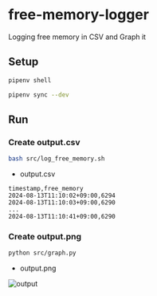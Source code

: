 # free-memory-logger
Logging free memory in CSV and Graph it

## Setup

```bash
pipenv shell
```

```bash
pipenv sync --dev
```

## Run

### Create output.csv

```bash
bash src/log_free_memory.sh
```

- output.csv

```csv
timestamp,free_memory
2024-08-13T11:10:02+09:00,6294
2024-08-13T11:10:03+09:00,6290
...
2024-08-13T11:10:41+09:00,6290
```

### Create output.png

```bash
python src/graph.py
```

- output.png

![output](https://github.com/user-attachments/assets/fa09ff1d-f256-4180-9159-4551fdca06c1)
